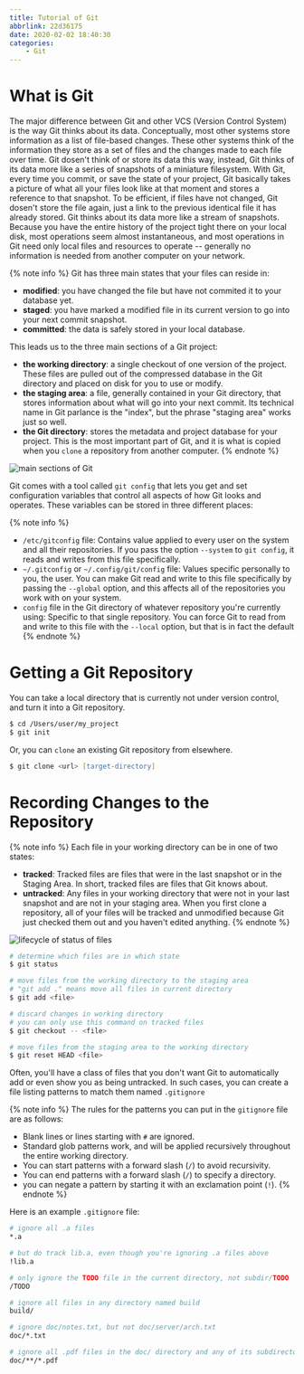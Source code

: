 ```yaml
---
title: Tutorial of Git
abbrlink: 22d36175
date: 2020-02-02 18:40:30
categories:
    - Git
---
```


# What is Git

The major difference between Git and other VCS (Version Control System) is the way Git thinks about its data. Conceptually, most other systems store information as a list of file-based changes. These other systems think of the information they store as a set of files and the changes made to each file over time. Git dosen't think of or store its data this way, instead, Git thinks of its data more like a series of snapshots of a miniature filesystem. With Git, every time you commit, or save the state of your project, Git basically takes a picture of what all your files look like at that moment and stores a reference to that snapshot. To be efficient, if files have not changed, Git dosen't store the file again, just a link to the previous identical file it has already stored. Git thinks about its data more like a stream of snapshots. Because you have the entire history of the project tight there on your local disk, most operations seem almost instantaneous, and most operations in Git need only local files and resources to operate -- generally no information is needed from another computer on your network. 

{% note info %}
Git has three main states that your files can reside in:
- **modified**: you have changed the file but have not commited it to your database yet.
- **staged**: you have marked a modified file in its current version to go into your next commit snapshot.
- **committed**: the data is safely stored in your local database.

This leads us to the three main sections of a Git project:
- **the working directory**: a single checkout of one version of the project. These files are pulled out of the compressed database in the Git directory and placed on disk for you to use or modify.
- **the staging area**: a file, generally contained in your Git directory, that stores information about what will go into your next commit. Its technical name in Git parlance is the "index", but the phrase "staging area" works just so well.
- **the Git directory**: stores the metadata and project database for your project. This is the most important part of Git, and it is what is copied when you `clone` a repository from another computer.
{% endnote %}

![main sections of Git](https://blog-images-1258719270.cos.ap-shanghai.myqcloud.com/Tutorial%20of%20Git/main%20sections%20of%20Git.png)

Git comes with a tool called `git config` that lets you get and set configuration variables that control all aspects of how Git looks and operates. These variables can be stored in three different places:

{% note info %}
- `/etc/gitconfig` file: Contains value applied to every user on the system and all their repositories. If you pass the option `--system` to `git config`, it reads and writes from this file specifically.
- `~/.gitconfig` or `~/.config/git/config` file: Values specific personally to you, the user. You can make Git read and write to this file specifically by passing the `--global` option, and this affects all of the repositories you work with on your system.
- `config` file in the Git directory of whatever repository you're currently using: Specific to that single repository. You can force Git to read from and write to this file with the `--local` option, but that is in fact the default
{% endnote %}

# Getting a Git Repository

You can take a local directory that is currently not under version control, and turn it into a Git repository.

```zsh
$ cd /Users/user/my_project
$ git init
```

Or, you can `clone` an existing Git repository from elsewhere.

```zsh
$ git clone <url> [target-directory]
```

# Recording Changes to the Repository

{% note info %}
Each file in your working directory can be in one of two states:
- **tracked**: Tracked files are files that were in the last snapshot or in the Staging Area. In short, tracked files are files that Git knows about.
- **untracked**: Any files in your working directory that were not in your last snapshot and are not in your staging area. When you first clone a repository, all of your files will be tracked and unmodified because Git just checked them out and you haven't edited anything.
{% endnote %}

![lifecycle of status of files](https://blog-images-1258719270.cos.ap-shanghai.myqcloud.com/Tutorial%20of%20Git/lifecycle%20of%20the%20status%20of%20files.png)

```zsh
# determine which files are in which state
$ git status

# move files from the working directory to the staging area
# "git add ." means move all files in current directory
$ git add <file>

# discard changes in working directory
# you can only use this command on tracked files
$ git checkout -- <file>

# move files from the staging area to the working directory
$ git reset HEAD <file>
```

Often, you'll have a class of files that you don't want Git to automatically add or even show you as being untracked. In such cases, you can create a file listing patterns to match them named `.gitignore`

{% note info %}
The rules for the patterns you can put in the `gitignore` file are as follows:
- Blank lines or lines starting with `#` are ignored.
- Standard glob patterns work, and will be applied recursively throughout the entire working directory.
- You can start patterns with a forward slash (`/`) to avoid recursivity.
- You can end patterns with a forward slash (`/`) to specify a directory.
- you can negate a pattern by starting it with an exclamation point (`!`).
{% endnote %}

Here is an example `.gitignore` file:

```zsh
# ignore all .a files
*.a

# but do track lib.a, even though you're ignoring .a files above
!lib.a

# only ignore the TODO file in the current directory, not subdir/TODO
/TODO

# ignore all files in any directory named build
build/

# ignore doc/notes.txt, but not doc/server/arch.txt
doc/*.txt

# ignore all .pdf files in the doc/ directory and any of its subdirectories
doc/**/*.pdf
```
